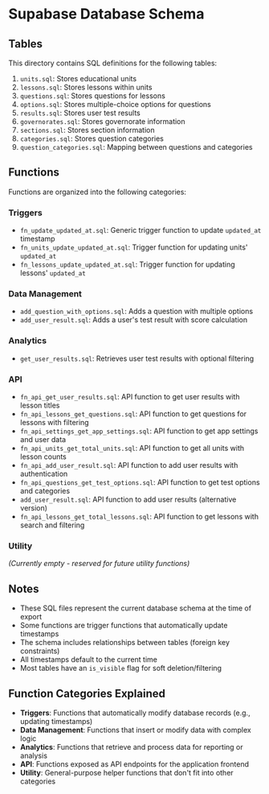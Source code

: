 # Supabase Database Schema

## Tables

This directory contains SQL definitions for the following tables:

1. `units.sql`: Stores educational units
2. `lessons.sql`: Stores lessons within units
3. `questions.sql`: Stores questions for lessons
4. `options.sql`: Stores multiple-choice options for questions
5. `results.sql`: Stores user test results
6. `governorates.sql`: Stores governorate information
7. `sections.sql`: Stores section information
8. `categories.sql`: Stores question categories
9. `question_categories.sql`: Mapping between questions and categories

## Functions

Functions are organized into the following categories:

### Triggers
- `fn_update_updated_at.sql`: Generic trigger function to update `updated_at` timestamp
- `fn_units_update_updated_at.sql`: Trigger function for updating units' `updated_at`
- `fn_lessons_update_updated_at.sql`: Trigger function for updating lessons' `updated_at`

### Data Management
- `add_question_with_options.sql`: Adds a question with multiple options
- `add_user_result.sql`: Adds a user's test result with score calculation

### Analytics
- `get_user_results.sql`: Retrieves user test results with optional filtering

### API
- `fn_api_get_user_results.sql`: API function to get user results with lesson titles
- `fn_api_lessons_get_questions.sql`: API function to get questions for lessons with filtering
- `fn_api_settings_get_app_settings.sql`: API function to get app settings and user data
- `fn_api_units_get_total_units.sql`: API function to get all units with lesson counts
- `fn_api_add_user_result.sql`: API function to add user results with authentication
- `fn_api_questions_get_test_options.sql`: API function to get test options and categories
- `add_user_result.sql`: API function to add user results (alternative version)
- `fn_api_lessons_get_total_lessons.sql`: API function to get lessons with search and filtering

### Utility
*(Currently empty - reserved for future utility functions)*

## Notes

- These SQL files represent the current database schema at the time of export
- Some functions are trigger functions that automatically update timestamps
- The schema includes relationships between tables (foreign key constraints)
- All timestamps default to the current time
- Most tables have an `is_visible` flag for soft deletion/filtering

## Function Categories Explained

- **Triggers**: Functions that automatically modify database records (e.g., updating timestamps)
- **Data Management**: Functions that insert or modify data with complex logic
- **Analytics**: Functions that retrieve and process data for reporting or analysis
- **API**: Functions exposed as API endpoints for the application frontend
- **Utility**: General-purpose helper functions that don't fit into other categories
